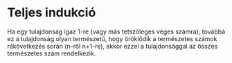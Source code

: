 # Teljes indukció

Ha egy tulajdonság igaz 1-re (vagy más tetszőleges véges számra), továbbá ez a tulajdonság olyan természetű, hogy öröklődik a természetes számok rákövetkezés során (n-ről n+1-re), akkor ezzel a tulajdonsággal az összes természetes szám rendelkezik.